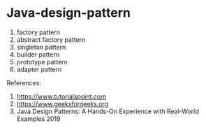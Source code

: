 # Java-design-pattern

1) factory pattern
2) abstract factory pattern
3) singleton pattern
4) builder pattern
5) prototype pattern
6) adapter pattern




References:
  1) https://www.tutorialspoint.com
  2) https://www.geeksforgeeks.org
  3) Java Design Patterns: A Hands-On Experience with Real-World Examples 2019
